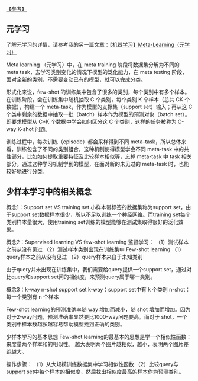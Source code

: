 [【参考】](https://blog.csdn.net/weixin_44211968/article/details/121314757)
## 元学习

了解元学习的详情，请参考我的另一篇文章：[【机器学习】Meta-Learning（元学习）](https://blog.csdn.net/weixin_44211968/article/details/121313918?spm=1001.2014.3001.5501)

Meta learning （元学习）中，在 meta training 阶段将数据集分解为不同的 meta task，去学习类别变化的情况下模型的泛化能力，在 meta testing 阶段，面对全新的类别，不需要变动已有的模型，就可以完成分类。

形式化来说，few-shot 的训练集中包含了很多的类别，每个类别中有多个样本。在训练阶段，会在训练集中随机抽取 C 个类别，每个类别 K 个样本（总共 CK 个数据），构建一个 meta-task，作为模型的支撑集（support set）输入；再从这 C 个类中剩余的数据中抽取一批（batch）样本作为模型的预测对象（batch set）。即要求模型从 C*K 个数据中学会如何区分这 C 个类别，这样的任务被称为 C-way K-shot 问题。

训练过程中，每次训练（episode）都会采样得到不同 meta-task，所以总体来看，训练包含了不同的类别组合，这种机制使得模型学会不同 meta-task 中的共性部分，比如如何提取重要特征及比较样本相似等，忘掉 meta-task 中 task 相关部分。通过这种学习机制学到的模型，在面对新的未见过的 meta-task 时，也能较好地进行分类。

## 少样本学习中的相关概念
概念1：Support set VS training set
小样本带标签的数据集称为support set，由于support set数据样本很少，所以不足以训练一个神经网络。而training set每个类别样本量很大，使用training set训练的模型能够在测试集取得很好的泛化效果。

概念2：Supervised learning VS few-shot learning
监督学习：
（1）测试样本之前从没有见过
（2）测试样本类别出现在训练集中
Few-shot learning
（1）query样本之前从没有见过
（2）query样本来自于未知类别

由于query并未出现在训练集中，我们需要给query提供一个support set，通过对比query和support set间的相似度，来预测query属于哪一类别。

概念3：k-way n-shot support set
k-way：support set中有 k 个类别
n-shot：每一个类别有 n 个样本

Few-shot learning的预测准确率随 way 增加而减小，随 shot 增加而增加。因为对于2-way问题，预测准确率显然要比1000-way问题要高。而对于 shot，一个类别中样本数越多越容易帮助模型找到正确的类别。

少样本学习的基本思想
Few-shot learning的最基本的思想是学一个相似性函数： 来度量两个样本和的相似性。 越大表明两个图片越相似，越小，表明两个图片差距越大。

操作步骤：
（1）从大规模训练数据集中学习相似性函数
（2）比较query与support set中每个样本的相似度，然后找出相似度最高的样本作为预测类别。





